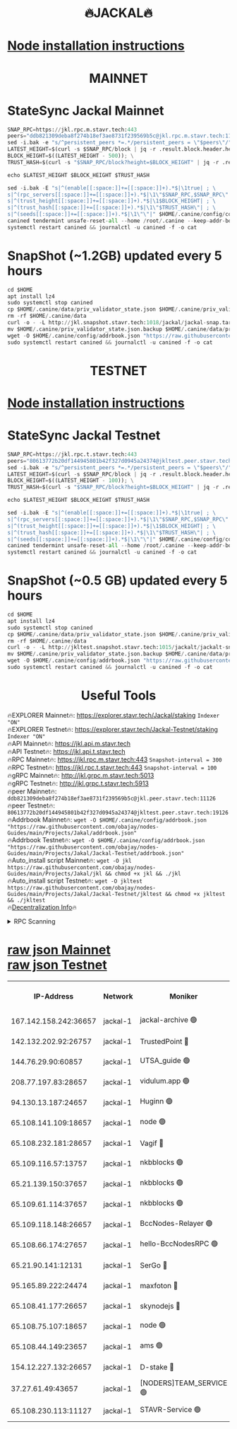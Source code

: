 <h1 align="center"> 🔥JACKAL🔥</h1>

[Node installation instructions](https://github.com/obajay/nodes-Guides/tree/main/Projects/Jakal)
=

<h1 align="center"> MAINNET</h1>

# StateSync Jackal Mainnet
```python
SNAP_RPC=https://jkl.rpc.m.stavr.tech:443
peers="ddb821309deba8f274b18ef3ae8731f239569b5c@jkl.rpc.m.stavr.tech:11126"
sed -i.bak -e "s/^persistent_peers *=.*/persistent_peers = \"$peers\"/" $HOME/.canine/config/config.toml
LATEST_HEIGHT=$(curl -s $SNAP_RPC/block | jq -r .result.block.header.height); \
BLOCK_HEIGHT=$((LATEST_HEIGHT - 500)); \
TRUST_HASH=$(curl -s "$SNAP_RPC/block?height=$BLOCK_HEIGHT" | jq -r .result.block_id.hash)

echo $LATEST_HEIGHT $BLOCK_HEIGHT $TRUST_HASH

sed -i.bak -E "s|^(enable[[:space:]]+=[[:space:]]+).*$|\1true| ; \
s|^(rpc_servers[[:space:]]+=[[:space:]]+).*$|\1\"$SNAP_RPC,$SNAP_RPC\"| ; \
s|^(trust_height[[:space:]]+=[[:space:]]+).*$|\1$BLOCK_HEIGHT| ; \
s|^(trust_hash[[:space:]]+=[[:space:]]+).*$|\1\"$TRUST_HASH\"| ; \
s|^(seeds[[:space:]]+=[[:space:]]+).*$|\1\"\"|" $HOME/.canine/config/config.toml
canined tendermint unsafe-reset-all --home /root/.canine --keep-addr-book
systemctl restart canined && journalctl -u canined -f -o cat
```
# SnapShot (~1.2GB) updated every 5 hours
```python
cd $HOME
apt install lz4
sudo systemctl stop canined
cp $HOME/.canine/data/priv_validator_state.json $HOME/.canine/priv_validator_state.json.backup
rm -rf $HOME/.canine/data
curl -o - -L http://jkl.snapshot.stavr.tech:1018/jackal/jackal-snap.tar.lz4 | lz4 -c -d - | tar -x -C $HOME/.canine --strip-components 2
mv $HOME/.canine/priv_validator_state.json.backup $HOME/.canine/data/priv_validator_state.json
wget -O $HOME/.canine/config/addrbook.json "https://raw.githubusercontent.com/obajay/nodes-Guides/main/Projects/Jakal/addrbook.json"
sudo systemctl restart canined && journalctl -u canined -f -o cat
```

<h1 align="center"> TESTNET</h1>

[Node installation instructions](https://github.com/obajay/nodes-Guides/tree/main/Projects/Jakal/Jackal-Testnet)
=

# StateSync Jackal Testnet
```python
SNAP_RPC=https://jkl.rpc.t.stavr.tech:443
peers="80613772b20df144945801b42f327d0945a24374@jkltest.peer.stavr.tech:19126"
sed -i.bak -e "s/^persistent_peers *=.*/persistent_peers = \"$peers\"/" $HOME/.canine/config/config.toml
LATEST_HEIGHT=$(curl -s $SNAP_RPC/block | jq -r .result.block.header.height); \
BLOCK_HEIGHT=$((LATEST_HEIGHT - 100)); \
TRUST_HASH=$(curl -s "$SNAP_RPC/block?height=$BLOCK_HEIGHT" | jq -r .result.block_id.hash)

echo $LATEST_HEIGHT $BLOCK_HEIGHT $TRUST_HASH

sed -i.bak -E "s|^(enable[[:space:]]+=[[:space:]]+).*$|\1true| ; \
s|^(rpc_servers[[:space:]]+=[[:space:]]+).*$|\1\"$SNAP_RPC,$SNAP_RPC\"| ; \
s|^(trust_height[[:space:]]+=[[:space:]]+).*$|\1$BLOCK_HEIGHT| ; \
s|^(trust_hash[[:space:]]+=[[:space:]]+).*$|\1\"$TRUST_HASH\"| ; \
s|^(seeds[[:space:]]+=[[:space:]]+).*$|\1\"\"|" $HOME/.canine/config/config.toml
canined tendermint unsafe-reset-all --home /root/.canine --keep-addr-book
systemctl restart canined && journalctl -u canined -f -o cat
```
# SnapShot (~0.5 GB) updated every 5 hours
```python
cd $HOME
apt install lz4
sudo systemctl stop canined
cp $HOME/.canine/data/priv_validator_state.json $HOME/.canine/priv_validator_state.json.backup
rm -rf $HOME/.canine/data
curl -o - -L http://jkltest.snapshot.stavr.tech:1015/jackalt/jackalt-snap.tar.lz4 | lz4 -c -d - | tar -x -C $HOME/.canine --strip-components 2
mv $HOME/.canine/priv_validator_state.json.backup $HOME/.canine/data/priv_validator_state.json
wget -O $HOME/.canine/config/addrbook.json "https://raw.githubusercontent.com/obajay/nodes-Guides/main/Projects/Jakal/Jackal-Testnet/addrbook.json"
sudo systemctl restart canined && journalctl -u canined -f -o cat
```

 <h1 align="center"> Useful Tools</h1>

🔥EXPLORER Mainnet🔥:      https://explorer.stavr.tech/Jackal/staking		        `Indexer "ON"` \
🔥EXPLORER Testnet🔥:      https://explorer.stavr.tech/Jackal-Testnet/staking     `Indexer "ON"` \
🔥API Mainnet🔥: 			 		 https://jkl.api.m.stavr.tech \
🔥API Testnet🔥: 			 		 https://jkl.api.t.stavr.tech \
🔥RPC Mainnet🔥:           https://jkl.rpc.m.stavr.tech:443              `Snapshot-interval = 300` \
🔥RPC Testnet🔥:           https://jkl.rpc.t.stavr.tech:443              `Snapshot-interval = 100` \
🔥gRPC Mainnet🔥:          http://jkl.grpc.m.stavr.tech:5013 \
🔥gRPC Testnet🔥:          http://jkl.grpc.t.stavr.tech:5913 \
🔥peer Mainnet🔥:					 `ddb821309deba8f274b18ef3ae8731f239569b5c@jkl.peer.stavr.tech:11126` \
🔥peer Testnet🔥:					 `80613772b20df144945801b42f327d0945a24374@jkltest.peer.stavr.tech:19126` \
🔥Addrbook Mainnet🔥:    ```wget -O $HOME/.canine/config/addrbook.json "https://raw.githubusercontent.com/obajay/nodes-Guides/main/Projects/Jakal/addrbook.json"``` \
🔥Addrbook Testnet🔥:    ```wget -O $HOME/.canine/config/addrbook.json "https://raw.githubusercontent.com/obajay/nodes-Guides/main/Projects/Jakal/Jackal-Testnet/addrbook.json"``` \
🔥Auto_install script Mainnet🔥: ```wget -O jkl https://raw.githubusercontent.com/obajay/nodes-Guides/main/Projects/Jakal/jkl && chmod +x jkl && ./jkl``` \
🔥Auto_install script Testnet🔥: ```wget -O jkltest https://raw.githubusercontent.com/obajay/nodes-Guides/main/Projects/Jakal/Jackal-Testnet/jkltest && chmod +x jkltest && ./jkltest``` \
🔥[Decentralization Info](https://github.com/obajay/StateSync-snapshots/tree/main/Projects/Jackal/Decentralization)🔥


<details>
<summary>RPC Scanning</summary>

<h2 align="center"> We scan nodes in real time every 4 hours. And we provide the final result of RPC endpoints.
We cannot influence the operation of these nodes in any way. </h2>


```python
If Voting Power is higher than 0 --> then the Node is a validator of the network and may be subject to attack and be a potential threat to the chain.
```
```python
We marked such validators with a red symbol
```

</details>

[raw json Mainnet](https://rpc-check.jaclalm.stavr.tech/jaclalm/rpc-jaclalm-result.json) \
[raw json Testnet](https://github.com/obajay/StateSync-snapshots/tree/main/Projects/Jackal/Rpc-Check-Testnet)
=

<table><tr><th>IP-Address</th><th>Network</th><th>Moniker</th><th>Latest Block Height</th><th>Earliest Block Height</th><th>Catching Up</th><th>Tx Index</th><th>Voting Power</th><th>Scan Time</th></tr><tr><td>167.142.158.242:36657</td><td>jackal-1</td><td>jackal-archive 🟢</td><td>6604248</td><td>2770293</td><td>False</td><td>on</td><td>0</td><td>2024-02-23T13:04:14.771698691UTC</td></tr><tr><td>142.132.202.92:26757</td><td>jackal-1</td><td>TrustedPoint 🔴</td><td>6604229</td><td>6129401</td><td>False</td><td>on</td><td>290891</td><td>2024-02-23T13:01:57.809513861UTC</td></tr><tr><td>144.76.29.90:60857</td><td>jackal-1</td><td>UTSA_guide 🟢</td><td>6604240</td><td>6280001</td><td>False</td><td>on</td><td>0</td><td>2024-02-23T13:03:17.316899988UTC</td></tr><tr><td>208.77.197.83:28657</td><td>jackal-1</td><td>vidulum.app 🟢</td><td>6604248</td><td>6296001</td><td>False</td><td>on</td><td>0</td><td>2024-02-23T13:04:13.943677910UTC</td></tr><tr><td>94.130.13.187:24657</td><td>jackal-1</td><td>Huginn 🟢</td><td>6588265</td><td>6424001</td><td>False</td><td>on</td><td>0</td><td>2024-02-23T13:04:32.055025979UTC</td></tr><tr><td>65.108.141.109:18657</td><td>jackal-1</td><td>node 🟢</td><td>6604225</td><td>6444728</td><td>False</td><td>on</td><td>0</td><td>2024-02-23T13:01:36.080719023UTC</td></tr><tr><td>65.108.232.181:28657</td><td>jackal-1</td><td>Vagif 🔴</td><td>6604241</td><td>6462201</td><td>False</td><td>off</td><td>60003</td><td>2024-02-23T13:03:26.422202653UTC</td></tr><tr><td>65.109.116.57:13757</td><td>jackal-1</td><td>nkbblocks 🟢</td><td>6604252</td><td>6468668</td><td>False</td><td>on</td><td>0</td><td>2024-02-23T13:04:40.666671163UTC</td></tr><tr><td>65.21.139.150:37657</td><td>jackal-1</td><td>nkbblocks 🟢</td><td>6604227</td><td>6473101</td><td>False</td><td>on</td><td>0</td><td>2024-02-23T13:01:46.798603304UTC</td></tr><tr><td>65.109.61.114:37657</td><td>jackal-1</td><td>nkbblocks 🟢</td><td>6604234</td><td>6473101</td><td>False</td><td>on</td><td>0</td><td>2024-02-23T13:02:33.217145073UTC</td></tr><tr><td>65.109.118.148:26657</td><td>jackal-1</td><td>BccNodes-Relayer 🟢</td><td>6604238</td><td>6489001</td><td>False</td><td>on</td><td>0</td><td>2024-02-23T13:03:08.857180603UTC</td></tr><tr><td>65.108.66.174:27657</td><td>jackal-1</td><td>hello-BccNodesRPC 🟢</td><td>6604240</td><td>6489001</td><td>False</td><td>on</td><td>0</td><td>2024-02-23T13:03:17.677006865UTC</td></tr><tr><td>65.21.90.141:12131</td><td>jackal-1</td><td>SerGo 🔴</td><td>6604228</td><td>6504228</td><td>False</td><td>off</td><td>51100</td><td>2024-02-23T13:01:51.319130902UTC</td></tr><tr><td>95.165.89.222:24474</td><td>jackal-1</td><td>maxfoton 🔴</td><td>6604241</td><td>6504241</td><td>False</td><td>off</td><td>117661</td><td>2024-02-23T13:03:26.849212127UTC</td></tr><tr><td>65.108.41.177:26657</td><td>jackal-1</td><td>skynodejs 🔴</td><td>6604248</td><td>6509001</td><td>False</td><td>on</td><td>83702</td><td>2024-02-23T13:04:15.185684720UTC</td></tr><tr><td>65.108.75.107:18657</td><td>jackal-1</td><td>node 🟢</td><td>6604234</td><td>6564077</td><td>False</td><td>on</td><td>0</td><td>2024-02-23T13:02:43.843149977UTC</td></tr><tr><td>65.108.44.149:23657</td><td>jackal-1</td><td>ams 🟢</td><td>6604244</td><td>6571141</td><td>False</td><td>on</td><td>0</td><td>2024-02-23T13:03:41.782870256UTC</td></tr><tr><td>154.12.227.132:26657</td><td>jackal-1</td><td>D-stake 🔴</td><td>6604220</td><td>6591001</td><td>False</td><td>off</td><td>130243</td><td>2024-02-23T13:01:31.568512818UTC</td></tr><tr><td>37.27.61.49:43657</td><td>jackal-1</td><td>[NODERS]TEAM_SERVICE 🟢</td><td>6604222</td><td>6591201</td><td>False</td><td>on</td><td>0</td><td>2024-02-23T13:01:14.394195651UTC</td></tr><tr><td>65.108.230.113:11127</td><td>jackal-1</td><td>STAVR-Service 🟢</td><td>6604244</td><td>6603601</td><td>False</td><td>on</td><td>0</td><td>2024-02-23T13:03:46.250388118UTC</td></tr></table>
